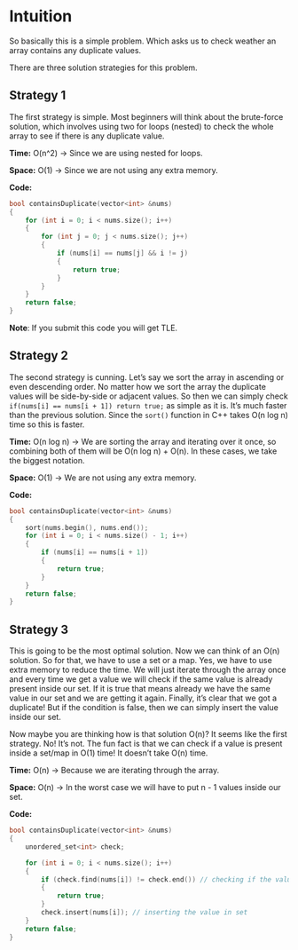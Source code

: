 # Intuition
So basically this is a simple problem. Which asks us to check weather an array contains any duplicate values.

There are three solution strategies for this problem.

## Strategy 1
The first strategy is simple. Most beginners will think about the brute-force solution, which involves using two for loops (nested) to check the whole array to see if there is any duplicate value.

**Time:** O(n^2) → Since we are using nested for loops.

**Space:** O(1) → Since we are not using any extra memory.

**Code:**
```cpp
bool containsDuplicate(vector<int> &nums)
{
    for (int i = 0; i < nums.size(); i++)
    {
        for (int j = 0; j < nums.size(); j++)
        {
            if (nums[i] == nums[j] && i != j)
            {
                return true;
            }
        }
    }
    return false;
}
```
**Note**: If you submit this code you will get TLE.

## Strategy 2
The second strategy is cunning. Let’s say we sort the array in ascending or even descending order. No matter how we sort the array the duplicate values will be side-by-side or adjacent values. So then we can simply check `if(nums[i] == nums[i + 1]) return true;` as simple as it is. It’s much faster than the previous solution. Since the `sort()` function in C++ takes O(n log n) time so this is faster.

**Time:** O(n log n) → We are sorting the array and iterating over it once, so combining both of them will be O(n log n) + O(n). In these cases, we take the biggest notation.

**Space:** O(1) → We are not using any extra memory.

**Code:**
```cpp
bool containsDuplicate(vector<int> &nums)
{
    sort(nums.begin(), nums.end());
    for (int i = 0; i < nums.size() - 1; i++)
    {
        if (nums[i] == nums[i + 1])
        {
            return true;
        }
    }
    return false;
}
```

## Strategy 3
This is going to be the most optimal solution. Now we can think of an O(n) solution. So for that, we have to use a set or a map. Yes, we have to use extra memory to reduce the time. We will just iterate through the array once and every time we get a value we will check if the same value is already present inside our set. If it is true that means already we have the same value in our set and we are getting it again. Finally, it’s clear that we got a duplicate! But if the condition is false, then we can simply insert the value inside our set.

Now maybe you are thinking how is that solution O(n)? It seems like the first strategy. No! It’s not. The fun fact is that we can check if a value is present inside a set/map in O(1) time! It doesn’t take O(n) time.

**Time:** O(n) → Because we are iterating through the array.

**Space:** O(n) → In the worst case we will have to put n - 1 values inside our set.

**Code:**
```cpp
bool containsDuplicate(vector<int> &nums)
{
    unordered_set<int> check;

    for (int i = 0; i < nums.size(); i++)
    {
        if (check.find(nums[i]) != check.end()) // checking if the values is present
        {
            return true;
        }
        check.insert(nums[i]); // inserting the value in set
    }
    return false;
}
```